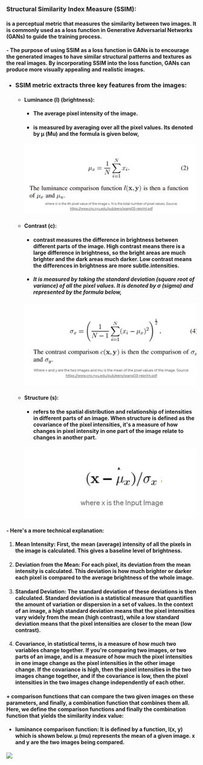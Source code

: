 ### Structural Similarity Index Measure (SSIM):  
#### is a perceptual metric that measures the similarity between two images. It is commonly used as a loss function in Generative Adversarial Networks (GANs) to guide the training process.

#### - The purpose of using SSIM as a loss function in GANs is to encourage the generated images to have similar structural patterns and textures as the real images. By incorporating SSIM into the loss function, GANs can produce more visually appealing and realistic images.

- ### SSIM metric extracts three key features from the images:  
    - #### Luminance (l) (brightness):  
        - #### The average pixel intensity of the image.  
        - #### is measured by averaging over all the pixel values. Its denoted by μ (Mu) and the formula is given below,

        ![](images/1.png)

    - #### Contrast (c):  
        - ####  contrast measures the difference in brightness between different parts of the image. High contrast means there is a large difference in brightness, so the bright areas are much brighter and the dark areas much darker. Low contrast means the differences in brightness are more subtle.intensities.  
        - ##### It is measured by taking the standard deviation (square root of variance) of all the pixel values. It is denoted by σ (sigma) and represented by the formula below,

        ![](images/2.png)

    - #### Structure (s):  
        - #### refers to the spatial distribution and relationship of intensities in different parts of an image. When structure is defined as the covariance of the pixel intensities, it's a measure of how changes in pixel intensity in one part of the image relate to changes in another part. 

        ![](images/3.png)


#### - Here's a more technical explanation:
1. #### Mean Intensity: First, the mean (average) intensity of all the pixels in the image is calculated. This gives a baseline level of brightness.

2. #### Deviation from the Mean: For each pixel, its deviation from the mean intensity is calculated. This deviation is how much brighter or darker each pixel is compared to the average brightness of the whole image.

3. #### Standard Deviation: The standard deviation of these deviations is then calculated. Standard deviation is a statistical measure that quantifies the amount of variation or dispersion in a set of values. In the context of an image, a high standard deviation means that the pixel intensities vary widely from the mean (high contrast), while a low standard deviation means that the pixel intensities are closer to the mean (low contrast).

4. #### Covariance, in statistical terms, is a measure of how much two variables change together. If you're comparing two images, or two parts of an image, and is a measure of how much the pixel intensities in one image change as the pixel intensities in the other image change. If the covariance is high, then the pixel intensities in the two images change together, and if the covariance is low, then the pixel intensities in the two images change independently of each other.

#### + comparison functions that can compare the two given images on these parameters, and finally, a combination function that combines them all. Here, we define the comparison functions and finally the combination function that yields the similarity index value:

- #### luminance comparison function: It is defined by a function, l(x, y) which is shown below. μ (mu) represents the mean of a given image. x and y are the two images being compared.

![](images/webp.png)

